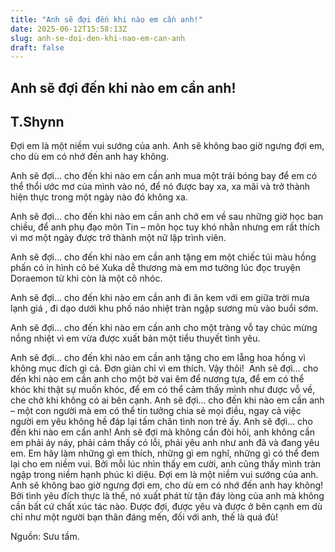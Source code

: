```yaml
---
title: "Anh sẽ đợi đến khi nào em cần anh!"
date: 2025-06-12T15:58:13Z
slug: anh-se-doi-den-khi-nao-em-can-anh
draft: false
---
```


## Anh sẽ đợi đến khi nào em cần anh!

## T.Shynn

Đợi em là một niềm vui sướng của anh. Anh sẽ không bao giờ ngưng đợi em, cho dù em có nhớ đến anh hay không.
 
Anh sẽ đợi… cho đến khi nào em cần anh mua một trái bóng bay để em có thể thổi ước mơ của mình vào nó, để nó được bay xa, xa mãi và trở thành hiện thực trong một ngày nào đó không xa.
 
Anh sẽ đợi… cho đến khi nào em cần anh chở em về sau những giờ học ban chiều, để anh phụ đạo môn Tin – môn học tuy khó nhằn nhưng em rất thích vì mơ một ngày được trở thành một nữ lập trình viên.
 
Anh sẽ đợi… cho đến khi nào em cần anh tặng em một chiếc túi màu hồng phấn có in hình cô bé Xuka dễ thương mà em mơ tưởng lúc đọc truyện Doraemon từ khi còn là một cô nhóc.
 
Anh sẽ đợi… cho đến khi nào em cần anh đi ăn kem với em giữa trời mưa lạnh giá , đi dạo dưới khu phố náo nhiệt tràn ngập sương mù vào buổi sớm.
 
Anh sẽ đợi… cho đến khi nào em cần anh cho một tràng vỗ tay chúc mừng nồng nhiệt vì em vừa được xuất bản một tiểu thuyết tình yêu.
 
Anh sẽ đợi… cho đến khi nào em cần anh tặng cho em lẵng hoa hồng vì không mục đích gì cả. Đơn giản chỉ vì em thích. Vậy thôi!
 ​​ ​Anh sẽ đợi… cho đến khi nào em cần anh cho một bờ vai êm để nương tựa, để em có thể khóc khi thật sự muốn khóc, để em có thể cảm thấy mình như được vỗ về, che chở khi không có ai bên cạnh.​ ​Anh sẽ đợi… cho đến khi nào em cần anh – một con người mà em có thể tin tưởng chia sẻ mọi điều, ngay cả việc người em yêu không hề đáp lại tấm chân tình non trẻ ấy.​ ​Anh sẽ đợi… cho đến khi nào em cần anh!​ ​Anh sẽ đợi mà không cần đòi hỏi, anh không cần em phải áy náy, phải cảm thấy có lỗi, phải yêu anh như anh đã và đang yêu em. Em hãy làm những gì em thích, những gì em nghĩ, những gì có thể đem lại cho em niềm vui. Bởi mỗi lúc nhìn thấy em cười, anh cũng thấy mình tràn ngập trong niềm hạnh phúc kì diệu.​ ​Đợi em là một niềm vui sướng của anh. Anh sẽ không bao giờ ngưng đợi em, cho dù em có nhớ đến anh hay không! Bởi tình yêu đích thực là thế, nó xuất phát từ tận đáy lòng của anh mà không cần bất cứ chất xúc tác nào. Được đợi, được yêu và được ở bên cạnh em dù chỉ như một người bạn thân đáng mến, đối với anh, thế là quá đủ!​ 
 
 
Nguồn: Sưu tầm.